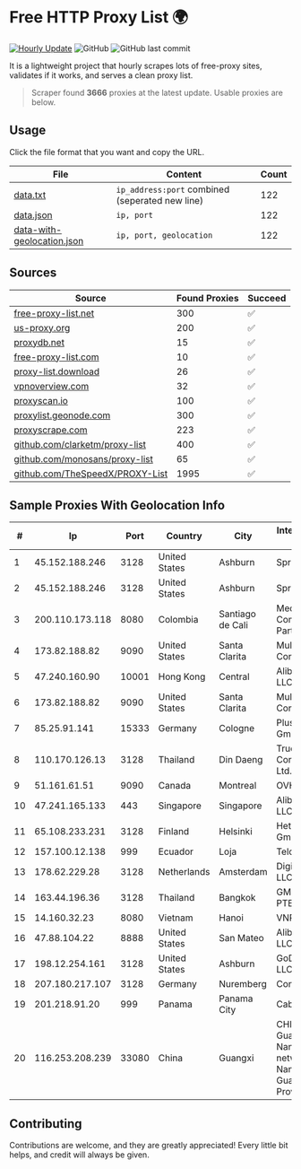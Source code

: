 
# Free HTTP Proxy List 🌍

[![Hourly Update](https://github.com/mertguvencli/http-proxy-list/actions/workflows/main.yml/badge.svg?branch=main)](https://github.com/mertguvencli/http-proxy-list/actions/workflows/main.yml)
![GitHub](https://img.shields.io/github/license/mertguvencli/http-proxy-list)
![GitHub last commit](https://img.shields.io/github/last-commit/mertguvencli/http-proxy-list)

It is a lightweight project that hourly scrapes lots of free-proxy sites, validates if it works, and serves a clean proxy list.


> Scraper found **3666** proxies at the latest update. Usable proxies are below.

## Usage

Click the file format that you want and copy the URL.


|File|Content|Count|
|----|-------|-----|
|[data.txt](https://raw.githubusercontent.com/mertguvencli/http-proxy-list/main/proxy-list/data.txt)|`ip_address:port` combined (seperated new line)|122|
|[data.json](https://raw.githubusercontent.com/mertguvencli/http-proxy-list/main/proxy-list/data.json)|`ip, port`|122|
|[data-with-geolocation.json](https://raw.githubusercontent.com/mertguvencli/http-proxy-list/main/proxy-list/data-with-geolocation.json)|`ip, port, geolocation`|122|

## Sources

|Source|Found Proxies|Succeed|
|------|-------------|-------|
|[free-proxy-list.net](https://free-proxy-list.net)|300|✅|
|[us-proxy.org](https://www.us-proxy.org)|200|✅|
|[proxydb.net](http://proxydb.net)|15|✅|
|[free-proxy-list.com](https://free-proxy-list.com/?page=&port=&type%5B%5D=http&type%5B%5D=https&up_time=0&search=Search)|10|✅|
|[proxy-list.download](https://www.proxy-list.download/HTTP)|26|✅|
|[vpnoverview.com](https://vpnoverview.com/privacy/anonymous-browsing/free-proxy-servers)|32|✅|
|[proxyscan.io](https://www.proxyscan.io)|100|✅|
|[proxylist.geonode.com](https://proxylist.geonode.com/api/proxy-list?limit=300&page=1&sort_by=lastChecked&sort_type=desc&protocols=http,https)|300|✅|
|[proxyscrape.com](https://api.proxyscrape.com/v2/?request=displayproxies&protocol=http&timeout=10000&country=all&ssl=all&anonymity=all)|223|✅|
|[github.com/clarketm/proxy-list](https://raw.githubusercontent.com/clarketm/proxy-list/master/proxy-list-raw.txt)|400|✅|
|[github.com/monosans/proxy-list](https://raw.githubusercontent.com/monosans/proxy-list/main/proxies/http.txt)|65|✅|
|[github.com/TheSpeedX/PROXY-List](https://raw.githubusercontent.com/TheSpeedX/PROXY-List/master/http.txt)|1995|✅|


## Sample Proxies With Geolocation Info

|#|Ip|Port|Country|City|Internet Service Provider|
|-|--|----|-------|----|-------------------------|
|1|45.152.188.246|3128|United States|Ashburn|Sprint|
|2|45.152.188.246|3128|United States|Ashburn|Sprint|
|3|200.110.173.118|8080|Colombia|Santiago de Cali|Media Commerce Partners S.A|
|4|173.82.188.82|9090|United States|Santa Clarita|Multacom Corporation|
|5|47.240.160.90|10001|Hong Kong|Central|Alibaba.com LLC|
|6|173.82.188.82|9090|United States|Santa Clarita|Multacom Corporation|
|7|85.25.91.141|15333|Germany|Cologne|PlusServer GmbH|
|8|110.170.126.13|3128|Thailand|Din Daeng|True Internet Corporation CO. Ltd.|
|9|51.161.61.51|9090|Canada|Montreal|OVH Hosting|
|10|47.241.165.133|443|Singapore|Singapore|Alibaba.com LLC|
|11|65.108.233.231|3128|Finland|Helsinki|Hetzner Online GmbH|
|12|157.100.12.138|999|Ecuador|Loja|Telconet S.A|
|13|178.62.229.28|3128|Netherlands|Amsterdam|DigitalOcean, LLC|
|14|163.44.196.36|3128|Thailand|Bangkok|GMO-Z.COM PTE. LTD.|
|15|14.160.32.23|8080|Vietnam|Hanoi|VNPT-VNNIC|
|16|47.88.104.22|8888|United States|San Mateo|Alibaba.com LLC|
|17|198.12.254.161|3128|United States|Ashburn|GoDaddy.com, LLC|
|18|207.180.217.107|3128|Germany|Nuremberg|Contabo GmbH|
|19|201.218.91.20|999|Panama|Panama City|Cable Onda|
|20|116.253.208.239|33080|China|Guangxi|CHINATELECOM Guangxi Nanning IDC networkdescr: Nanning, Guangxi Province, P.R.|



## Contributing

Contributions are welcome, and they are greatly appreciated! Every
little bit helps, and credit will always be given.

